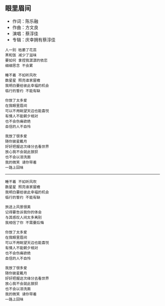 ## 眼里眉间

* 作词：陈乐融
* 作曲：方文良
* 演唱：蔡淳佳
* 专辑：庆幸拥有蔡淳佳

```
人一别 枯萎了花蕊
茶和饭 减少了滋味
要如何 拿捏我潺潺的依恋
细细思念 不会累

睡不着 不如听风吹
数星星 照亮谁家屋檐
我明白要给彼此幸福的机会
临行的誓约 不能有缺

你放了太多爱
在我眼里眉间
可以不用眺望天边也能喜悦
有情人不能朝夕相对
也不会伤痛欲绝
自信的人不自怜

我放了很多爱
随你披星戴月
好好把握这次缘分去看世界
放心我不会就此狼狈
也不会以泪洗面
我的微笑 请你带着
一路上回味
```

---

```
睡不着 不如听风吹
数星星 照亮谁家屋檐
我明白要给彼此幸福的机会
临行的誓约 不能有缺

旅途上风景很美
记得要告诉我你的体会
与其感叹人间太多离别
我相信了你 不需要后悔

你放了太多爱
在我眼里眉间
可以不用眺望天边也能喜悦
有情人不能朝夕相对
也不会伤痛欲绝
自信的人不自怜

我放了很多爱
随你披星戴月
好好把握这次缘分去看世界
放心我不会就此狼狈
也不会以泪洗面
我的微笑 请你带着
一路上回味
```
